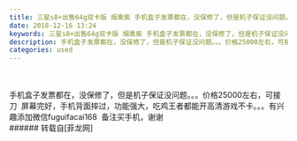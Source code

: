 ```yaml
---
title: 三星s8+出售64g双卡版 烟熏紫 手机盒子发票都在，没保修了，但是机子保证没问题。
date: 2018-12-16 13:24
keywords: 三星s8+出售64g双卡版 烟熏紫 手机盒子发票都在，没保修了，但是机子保证没问题。
description: 手机盒子发票都在，没保修了，但是机子保证没问题。。。价格25000左右，可接刀  屏幕完好，手机背面摔过，功能强大，吃鸡王者都能开高清游戏不卡。。。有兴趣添加微信fuguifacai168  备注买手机，谢谢
categories: used
---
```

<td class="t_f" id="postmessage_2504557">

<br/>
<br/>
手机盒子发票都在，没保修了，但是机子保证没问题。。。价格25000左右，可接刀  屏幕完好，手机背面摔过，功能强大，吃鸡王者都能开高清游戏不卡。。。有兴趣添加微信fuguifacai168  备注买手机，谢谢<br/>
</td>
###### 转载自[菲龙网]